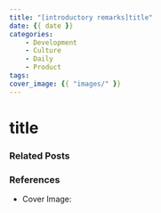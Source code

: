 ```yaml
---
title: "[introductory remarks]title"
date: {{ date }}
categories: 
    - Development
    - Culture
    - Daily
    - Product
tags:
cover_image: {{ "images/" }}
---
```


# title

### Related Posts
### References
- Cover Image: 